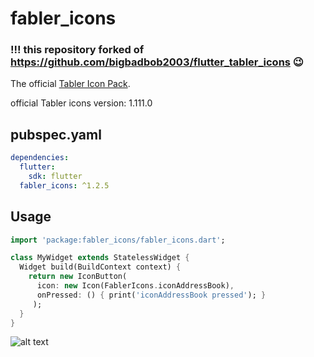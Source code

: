 # fabler_icons
### !!! this repository forked of https://github.com/bigbadbob2003/flutter_tabler_icons 😉

The official [Tabler Icon Pack](https://github.com/tabler/tabler-icons).

official Tabler icons version: 1.111.0

## pubspec.yaml
```yml
dependencies:
  flutter:
    sdk: flutter
  fabler_icons: ^1.2.5
```

## Usage
```Dart
import 'package:fabler_icons/fabler_icons.dart';

class MyWidget extends StatelessWidget {
  Widget build(BuildContext context) {
    return new IconButton(
      icon: new Icon(FablerIcons.iconAddressBook),
      onPressed: () { print('iconAddressBook pressed'); }
     );
  }
}
```
![alt text](https://github.com/bigbadbob2003/fabler_icons/raw/master/.github/screenshot.png)
